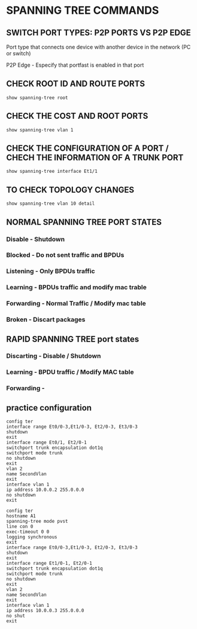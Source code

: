 # SPANNING TREE COMMANDS

## SWITCH PORT TYPES:  P2P PORTS  VS P2P EDGE 
Port type that connects one device with another device in the network (PC or switch)

P2P Edge - Especify that portfast is enabled in that port



## CHECK ROOT ID AND ROUTE PORTS 
    show spanning-tree root

## CHECK THE COST AND ROOT PORTS
    show spanning-tree vlan 1

## CHECK THE CONFIGURATION OF A PORT / CHECH THE INFORMATION OF A TRUNK PORT
    show spanning-tree interface Et1/1

## TO CHECK TOPOLOGY CHANGES
    show spanning-tree vlan 10 detail

## NORMAL SPANNING TREE PORT STATES
### Disable - Shutdown
### Blocked - Do not sent traffic and BPDUs
### Listening - Only BPDUs traffic
### Learning - BPDUs traffic and modify mac trable
### Forwarding - Normal Traffic / Modify mac table
### Broken - Discart packages

## RAPID SPANNING TREE port states
### Discarting - Disable / Shutdown
### Learning - BPDU traffic / Modify MAC table
### Forwarding  - 


## practice configuration

    config ter
    interface range Et0/0-3,Et1/0-3, Et2/0-3, Et3/0-3
    shutdown
    exit
    interface range Et0/1, Et2/0-1
    switchport trunk encapsulation dot1q
    switchport mode trunk 
    no shutdown
    exit
    vlan 2
    name SecondVlan
    exit
    interface vlan 1
    ip address 10.0.0.2 255.0.0.0
    no shutdown
    exit

    config ter 
    hostname A1
    spanning-tree mode pvst
    line con 0
    exec-timeout 0 0
    logging synchronous
    exit
    interface range Et0/0-3,Et1/0-3, Et2/0-3, Et3/0-3
    shutdown
    exit
    interface range Et1/0-1, Et2/0-1
    switchport trunk encapsulation dot1q
    switchport mode trunk 
    no shutdown
    exit
    vlan 2
    name SecondVlan
    exit
    interface vlan 1
    ip address 10.0.0.3 255.0.0.0
    no shut
    exit